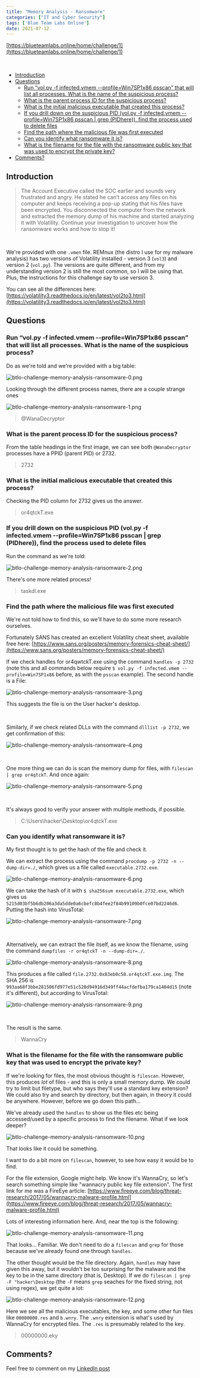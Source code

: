 ```yaml
---
title: "Memory Analysis - Ransomware"
categories: ["IT and Cyber Security"]
tags: ['Blue Team Labs Online']
date: 2021-07-12
---
```


[https://blueteamlabs.online/home/challenge/1](https://blueteamlabs.online/home/challenge/1)

<br>

- [Introduction](#introduction)
- [Questions](#questions)
  - [Run “vol.py -f infected.vmem --profile=Win7SP1x86 psscan” that will list all processes. What is the name of the suspicious process?](#run-volpy--f-infectedvmem---profilewin7sp1x86-psscan-that-will-list-all-processes-what-is-the-name-of-the-suspicious-process)
  - [What is the parent process ID for the suspicious process?](#what-is-the-parent-process-id-for-the-suspicious-process)
  - [What is the initial malicious executable that created this process?](#what-is-the-initial-malicious-executable-that-created-this-process)
  - [If you drill down on the suspicious PID (vol.py -f infected.vmem --profile=Win7SP1x86 psscan | grep (PIDhere)), find the process used to delete files](#if-you-drill-down-on-the-suspicious-pid-volpy--f-infectedvmem---profilewin7sp1x86-psscan--grep-pidhere-find-the-process-used-to-delete-files)
  - [Find the path where the malicious file was first executed](#find-the-path-where-the-malicious-file-was-first-executed)
  - [Can you identify what ransomware it is?](#can-you-identify-what-ransomware-it-is)
  - [What is the filename for the file with the ransomware public key that was used to encrypt the private key?](#what-is-the-filename-for-the-file-with-the-ransomware-public-key-that-was-used-to-encrypt-the-private-key)
- [Comments?](#comments)


## Introduction

> The Account Executive called the SOC earlier and sounds very frustrated and angry. He stated he can’t access any files on his computer and keeps receiving a pop-up stating that his files have been encrypted. You disconnected the computer from the network and extracted the memory dump of his machine and started analyzing it with Volatility. Continue your investigation to uncover how the ransomware works and how to stop it!

<br>

We're provided with one `.vmen` file. REMnux (the distro I use for my malware analysis) has two versions of Volatility installed - version 3 (`vol3`) and version 2 (`vol.py`). The versions are quite different, and from my understanding version 2 is still the most common, so I will be using that. Plus, the instructions for this challenge say to use version 3.

You can see all the differences here: [https://volatility3.readthedocs.io/en/latest/vol2to3.html](https://volatility3.readthedocs.io/en/latest/vol2to3.html)

## Questions

### Run “vol.py -f infected.vmem --profile=Win7SP1x86 psscan” that will list all processes. What is the name of the suspicious process?

Do as we're told and we're provided with a big table:

![btlo-challenge-memory-analysis-ransomware-0.png](/images/old/btlo-challenge-memory-analysis-ransomware-0.png)

Looking through the different process names, there are a couple strange ones

![btlo-challenge-memory-analysis-ransomware-1.png](/images/old/btlo-challenge-memory-analysis-ransomware-1.png)

> @WanaDecryptor

### What is the parent process ID for the suspicious process?

From the table headings in the first image, we can see both `@WanaDecryptor` processes have a PPID (parent PID) or 2732.

> 2732

### What is the initial malicious executable that created this process?

Checking the PID column for 2732 gives us the answer.

> or4qtckT.exe

### If you drill down on the suspicious PID (vol.py -f infected.vmem --profile=Win7SP1x86 psscan | grep (PIDhere)), find the process used to delete files

Run the command as we're told:

![btlo-challenge-memory-analysis-ransomware-2.png](/images/old/btlo-challenge-memory-analysis-ransomware-2.png)

There's one more related process!

> taskdl.exe

### Find the path where the malicious file was first executed

We're not told how to find this, so we'll have to do some more research ourselves.

Fortunately SANS has created an excellent Volatility cheat sheet, available free here: [https://www.sans.org/posters/memory-forensics-cheat-sheet/](https://www.sans.org/posters/memory-forensics-cheat-sheet/)

If we check handles for or4qwtckT.exe using the command `handles -p 2732` (note this and all commands below require `$ vol.py -f infected.vmem --profile=Win7SP1x86` before, as with the `psscan` example). The second handle is a File:

![btlo-challenge-memory-analysis-ransomware-3.png](/images/old/btlo-challenge-memory-analysis-ransomware-3.png)

This suggests the file is on the User hacker's desktop.

<br>

Similarly, if we check related DLLs with the command `dlllist -p 2732`, we get confirmation of this:

![btlo-challenge-memory-analysis-ransomware-4.png](/images/old/btlo-challenge-memory-analysis-ransomware-4.png)

<br>

One more thing we can do is scan the memory dump for files, with `filescan | grep or4qtckT`. And once again:

![btlo-challenge-memory-analysis-ransomware-5.png](/images/old/btlo-challenge-memory-analysis-ransomware-5.png)

<br>

It's always good to verify your answer with multiple methods, if possible.

> C:\Users\hacker\Desktop\or4qtckT.exe

### Can you identify what ransomware it is?

My first thought is to get the hash of the file and check it.

We can extract the process using the command `procdump -p 2732 -n --dump-dir=./`, which gives us a file called `executable.2732.exe`.

![btlo-challenge-memory-analysis-ransomware-6.png](/images/old/btlo-challenge-memory-analysis-ransomware-6.png)

We can take the hash of it with `$ sha256sum executable.2732.exe`, which gives us `5215d03bf5b6db206a3da5dde0a6cbefc8b4fee2f84b99109b0fce07bd2246d6`. Putting the hash into VirusTotal:

![btlo-challenge-memory-analysis-ransomware-7.png](/images/old/btlo-challenge-memory-analysis-ransomware-7.png)

<br>

Alternatively, we can extract the file itself, as we know the filename, using the command `dumpfiles -r or4qtckT -n --dump-dir=./`.

![btlo-challenge-memory-analysis-ransomware-8.png](/images/old/btlo-challenge-memory-analysis-ransomware-8.png)

This produces a file called `file.2732.0x83eb0c58.or4qtckT.exe.img`. The SHA 256 is `993aa68f3bbe281506fd977e51c520d94916d349ff44acfdefba179ca1404d15` (note it's different), but according to VirusTotal:

![btlo-challenge-memory-analysis-ransomware-9.png](/images/old/btlo-challenge-memory-analysis-ransomware-9.png)

<br>

The result is the same.

> WannaCry

### What is the filename for the file with the ransomware public key that was used to encrypt the private key?

If we're looking for files, the most obvious thought is `filescan`. However, this produces *lot* of files - and this is only a small memory dump. We could try to limit but filetype, but who says they'll use a standard key extension? We could also try and search by directory, but then again, in theory it could be anywhere. However, before we go down this path...

We've already used the `handles` to show us the files etc being accessed/used by a specific process to find the filename. What if we look deeper?

![btlo-challenge-memory-analysis-ransomware-10.png](/images/old/btlo-challenge-memory-analysis-ransomware-10.png)

That looks like it could be something.

I want to do a bit more on `filescan`, however, to see how easy it would be to find.

For the file extension, Google might help. We know it's WannaCry, so let's search something simple like "wannacry public key file extension". The first link for me was a FireEye article: [https://www.fireeye.com/blog/threat-research/2017/05/wannacry-malware-profile.html](https://www.fireeye.com/blog/threat-research/2017/05/wannacry-malware-profile.html)

Lots of interesting information here. And, near the top is the following:

![btlo-challenge-memory-analysis-ransomware-11.png](/images/old/btlo-challenge-memory-analysis-ransomware-11.png)

That looks... Familiar. We don't need to do a `filescan` and `grep` for those because we've already found one through `handles`.

The other thought would be the file directory. Again, `handles` may have given this away, but it wouldn't be too surprising for the malware and the key to be in the same directory (that is, Desktop). If we do `filescan | grep -F "hacker\Desktop` (the `-F` means `grep` seaches for the fixed string, not using regex), we get quite a lot:

![btlo-challenge-memory-analysis-ransomware-12.png](/images/old/btlo-challenge-memory-analysis-ransomware-12.png)

Here we see all the malicious executables, the key, and some other fun files like `00000000.res` and `b.wnry`. The `.wnry` extension is what's used by WannaCry for encrypted files. The `.res` is presumably related to the key. 

> 00000000.eky

## Comments?

Feel free to comment on my [LinkedIn post](https://www.linkedin.com/posts/jamgib_btlo-challenge-memory-analysis-ransomware-activity-6820304637736947712-Z5uP)
